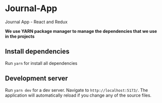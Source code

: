 # Journal-App
Journal App - React and Redux

**We use YARN package manager to manage the dependencies that we use in the projects**

## Install dependencies
Run `yarn` for install all dependencies

## Development server

Run `yarn dev` for a dev server. Navigate to `http://localhost:5173/`. The application will automatically reload if you change any of the source files.

